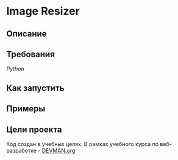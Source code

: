 # Image Resizer


## Описание

## Требования

*Python*

## Как запустить

## Примеры


## Цели проекта

Код создан в учебных целях. В рамках учебного курса по веб-разработке - [DEVMAN.org](https://devman.org)
